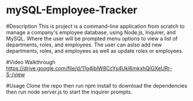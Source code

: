 # mySQL-Employee-Tracker

#Description
This is project is a command-line application from scratch to manage a company's employee database, using Node.js, Inquirer, and MySQL. Where the user will be prompted menu options to view a list of departments, roles, and employees. The user can aslso add new departments, roles, and employees as well as update roles or employees. 

#Video Walkthrough 
https://drive.google.com/file/d/11g4jblW8CcYs4Ukl6mkxhQlGXeURr-S-/view

#Usage
Clone the repo then run npm install to download the dependencies then run node server.js to start the inquirer prompts. 
